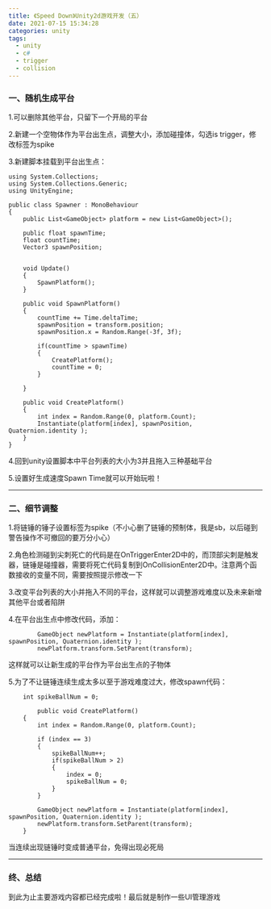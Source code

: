 ```yaml
---
title: 《Speed Down》Unity2d游戏开发（五）
date: 2021-07-15 15:34:28
categories:	unity
tags:
  - unity
  - c#
  - trigger
  - collision
---
```




### 	一、随机生成平台

1.可以删除其他平台，只留下一个开局的平台

2.新建一个空物体作为平台出生点，调整大小，添加碰撞体，勾选is trigger，修改标签为spike

<!--more-->

3.新建脚本挂载到平台出生点：

```
using System.Collections;
using System.Collections.Generic;
using UnityEngine;

public class Spawner : MonoBehaviour
{
    public List<GameObject> platform = new List<GameObject>();

    public float spawnTime;
    float countTime;
    Vector3 spawnPosition;


    void Update()
    {
        SpawnPlatform();
    }

    public void SpawnPlatform()
    {
        countTime += Time.deltaTime;
        spawnPosition = transform.position;
        spawnPosition.x = Random.Range(-3f, 3f);

        if(countTime > spawnTime)
        {
            CreatePlatform();
            countTime = 0;
        }

    }

    public void CreatePlatform()
    {
        int index = Random.Range(0, platform.Count);
        Instantiate(platform[index], spawnPosition, Quaternion.identity );
    }
}
```

4.回到unity设置脚本中平台列表的大小为3并且拖入三种基础平台

5.设置好生成速度Spawn Time就可以开始玩啦！



---



### 	二、细节调整

1.将链锤的锤子设置标签为spike（不小心删了链锤的预制体，我是sb，以后碰到警告操作不可撤回的要万分小心）

2.角色检测碰到尖刺死亡的代码是在OnTriggerEnter2D中的，而顶部尖刺是触发器，链锤是碰撞器，需要将死亡代码复制到OnCollisionEnter2D中。注意两个函数接收的变量不同，需要按照提示修改一下

3.改变平台列表的大小并拖入不同的平台，这样就可以调整游戏难度以及未来新增其他平台或者陷阱

4.在平台出生点中修改代码，添加：

```
        GameObject newPlatform = Instantiate(platform[index], spawnPosition, Quaternion.identity );
        newPlatform.transform.SetParent(transform);
```

这样就可以让新生成的平台作为平台出生点的子物体

5.为了不让链锤连续生成太多以至于游戏难度过大，修改spawn代码：

```
    int spikeBallNum = 0;
    
        public void CreatePlatform()
    {
        int index = Random.Range(0, platform.Count);

        if (index == 3)
        {
            spikeBallNum++;
            if(spikeBallNum > 2)
            {
                index = 0;
                spikeBallNum = 0;
            }
        }

        GameObject newPlatform = Instantiate(platform[index], spawnPosition, Quaternion.identity );
        newPlatform.transform.SetParent(transform);
    }
```

当连续出现链锤时变成普通平台，免得出现必死局



---



### 	终、总结

到此为止主要游戏内容都已经完成啦！最后就是制作一些UI管理游戏
